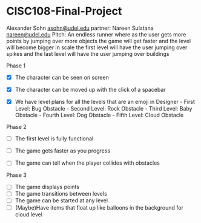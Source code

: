 # CISC108-Final-Project
Alexander Sohn
asohn@udel.edu
partner: Nareen Sulatana
<nareen@udel.edu>
Pitch:
An endless runner where as the user gets more points by jumping over more objects
the game will get faster and the level will become bigger in scale
the first level will have the user jumping over spikes and the last level will have the user jumping over buildings

Phase 1
- [x] The character can be seen on screen
- [x] The character can be moved up with the click of a spacebar
- [x] We have level plans for all the levels that are an emoji in Designer
      - First Level: Bug Obstacle
      - Second Level: Rock Obstacle
      - Third Level: Baby Obstacle
      - Fourth Level: Dog Obstacle
      - Fifth Level: Cloud Obstacle


Phase 2
- [ ] The first level is fully functional
- [ ] The game gets faster as you progress
- [ ] The game can tell when the player collides with obstacles


Phase 3
- [ ] The game displays points
- [ ] The game transitions between levels
- [ ] The game can be started at any level
- [ ] (Maybe)Have items that float up like balloons in the background for cloud level

